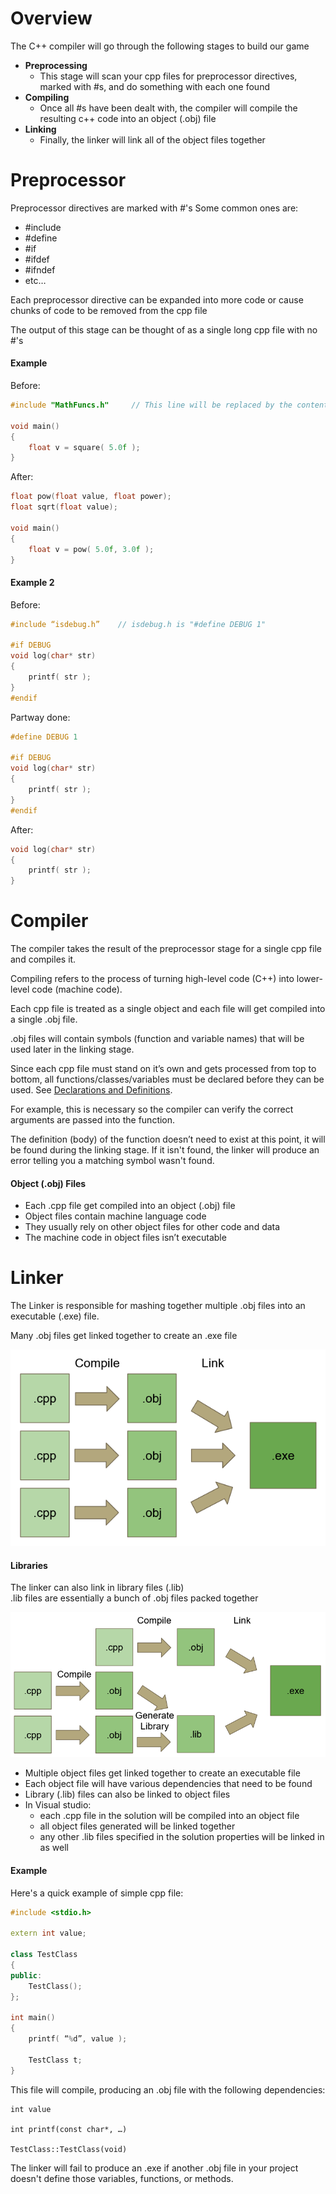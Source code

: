 
# Overview

The C++ compiler will go through the following stages to build our game

- **Preprocessing**
	- This stage will scan your cpp files for preprocessor directives, marked with \#s, and do something with each one found
- **Compiling**
	- Once all \#s have been dealt with, the compiler will compile the resulting c++ code into an object (.obj) file
- **Linking**
	- Finally, the linker will link all of the object files together

# Preprocessor

Preprocessor directives are marked with \#'s
Some common ones are:
- \#include
- \#define
- \#if
- \#ifdef
- \#ifndef
- etc…

Each preprocessor directive can be expanded into more code or cause chunks of code to be removed from the cpp file

The output of this stage can be thought of as a single long cpp file with no \#'s

#### Example
Before:
```c++
#include "MathFuncs.h"     // This line will be replaced by the contents of the file

void main()
{
	float v = square( 5.0f );
}
```

After:
```c++
float pow(float value, float power);
float sqrt(float value);

void main()
{
	float v = pow( 5.0f, 3.0f );
}
```

#### Example 2
Before:
```c++
#include “isdebug.h”    // isdebug.h is "#define DEBUG 1"

#if DEBUG
void log(char* str)
{
	printf( str );
}
#endif
```

Partway done:
```c++
#define DEBUG 1

#if DEBUG
void log(char* str)
{
	printf( str );
}
#endif
```

After:
```c++
void log(char* str)  
{  
	printf( str );  
}
```

# Compiler

The compiler takes the result of the preprocessor stage for a single cpp file and compiles it.

Compiling refers to the process of turning high-level code (C++) into lower-level code (machine code).

Each cpp file is treated as a single object and each file will get compiled into a single .obj file.

.obj files will contain symbols (function and variable names) that will be used later in the linking stage.

Since each cpp file must stand on it’s own and gets processed from top to bottom, all functions/classes/variables must be declared before they can be used. See [Declarations and Definitions](../C++%20Basics/Declarations%20and%20Definitions.md).

For example, this is necessary so the compiler can verify the correct arguments are passed into the function.

The definition (body) of the function doesn’t need to exist at this point, it will be found during the linking stage. If it isn't found, the linker will produce an error telling you a matching symbol wasn't found.

#### Object (.obj) Files
- Each .cpp file get compiled into an object (.obj) file    
- Object files contain machine language code    
- They usually rely on other object files for other code and data    
- The machine code in object files isn’t executable

# Linker
The Linker is responsible for mashing together multiple .obj files into an executable (.exe) file.

Many .obj files get linked together to create an .exe file

![LinkingOBJFiles](../Images/LinkingOBJFiles.png)

#### Libraries
The linker can also link in library files (.lib)  
.lib files are essentially a bunch of .obj files packed together

![LinkingOBJFilesWithLibraries](../Images/LinkingOBJFilesWithLibraries.png)

- Multiple object files get linked together to create an executable file    
- Each object file will have various dependencies that need to be found    
- Library (.lib) files can also be linked to object files    
- In Visual studio:
	- each .cpp file in the solution will be compiled into an object file
	- all object files generated will be linked together
	- any other .lib files specified in the solution properties will be linked in as well

#### Example
Here's a quick example of simple cpp file:
```c++
#include <stdio.h>

extern int value;

class TestClass
{
public:
	TestClass();
};

int main()
{
	printf( “%d”, value );

	TestClass t;
}
```

This file will compile, producing an .obj file with the following dependencies:
```
int value

int printf(const char*, …)

TestClass::TestClass(void)
```

The linker will fail to produce an .exe if another .obj file in your project doesn't define those variables, functions, or methods.
